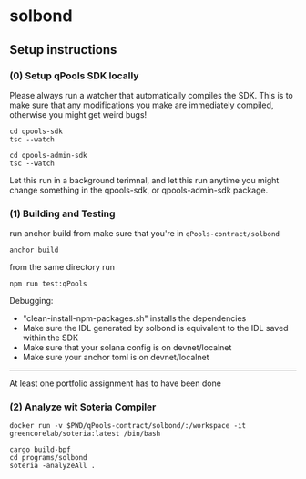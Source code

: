 # solbond

## Setup instructions

### (0) Setup qPools SDK locally

Please always run a watcher that automatically compiles the SDK. 
This is to make sure that any modifications you make are immediately compiled, otherwise you might get weird bugs!

``` 
cd qpools-sdk
tsc --watch
```

``` 
cd qpools-admin-sdk
tsc --watch
```

Let this run in a background terimnal, and let this run anytime you might change something in the qpools-sdk, or qpools-admin-sdk package.

### (1) Building and Testing
run anchor build from 
make sure that you're in ```qPools-contract/solbond```

```
anchor build
```

from the same directory run 
```
npm run test:qPools
```



Debugging:
- "clean-install-npm-packages.sh" installs the dependencies
- Make sure the IDL generated by solbond is equivalent to the IDL saved within the SDK
- Make sure that your solana config is on devnet/localnet
- Make sure your anchor toml is on devnet/localnet


-------

At least one portfolio assignment has to have been done


### (2) Analyze wit Soteria Compiler


```
docker run -v $PWD/qPools-contract/solbond/:/workspace -it greencorelab/soteria:latest /bin/bash

cargo build-bpf
cd programs/solbond
soteria -analyzeAll .
```
